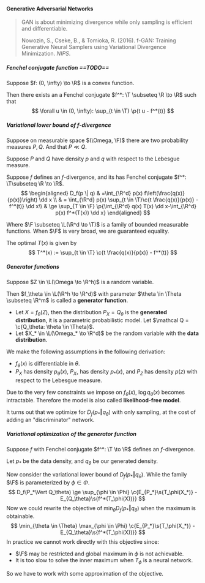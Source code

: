 #### Generative Adversarial Networks

> GAN is about minimizing divergence while only sampling is efficient and differentiable.
>
> Nowozin, S., Cseke, B., & Tomioka, R. (2016). f-GAN: Training Generative Neural Samplers using Variational Divergence Minimization. *NIPS*.

##### Fenchel conjugate function ==TODO==

Suppose $f: (0, \infty) \to \R$ is a convex function.

Then there exists an a Fenchel conjugate $f^*: \T \subseteq \R \to \R$ such that
$$
\forall u \in (0, \infty): \sup_{t \in \T} \p{t u - f^*(t)}
$$

##### Variational lower bound of $f$-divergence

Suppose on measurable space $(\Omega, \F)$ there are two probability measures $P, Q$. And that $P \ll Q$.

Suppose $P$ and $Q$ have density $p$ and $q$ with respect to the Lebesgue measure.

Suppose $f$ defines an $f$-divergence, and its has Fenchel conjugate $f^*: \T\subseteq \R \to \R$.
$$
\begin{aligned}
D_f(p \| q) & =\int_{\R^d} p(x) f\left(\frac{q(x)}{p(x)}\right) \dd x \\
& = \int_{\R^d} p(x) \sup_{t \in \T}\c{t \frac{q(x)}{p(x)} - f^*(t)} \dd x\\
& \ge \sup_{T \in \F} \p{\int_{\R^d} q(x) T(x) \dd x-\int_{\R^d} p(x) f^*(T(x)) \dd x}
\end{aligned}
$$

Where $\F \subseteq \L(\R^d \to \T)$ is a family of bounded measurable functions. When $\F$ is very broad, we are guaranteed equality.

The optimal $T(x)$ is given by
$$
T^*(x) := \sup_{t \in \T} \c{t \frac{q(x)}{p(x)} - f^*(t)}
$$

##### Generator functions

Suppose $Z \in \L(\Omega \to \R^h)$ is a random variable.

Then $f_\theta \in \L(\R^h \to \R^d)$ with parameter $\theta \in \Theta \subseteq \R^m$ is called a **generator function**.

- Let $X = f_\theta(Z)$, then the distribution $P_X = Q_\theta$ is the **generated distribution**, it is a parametric probabilistic model. Let $\mathcal Q = \c{Q_\theta: \theta \in \Theta}$.
- Let $X_* \in \L(\Omega_* \to \R^d)$ be the random variable with the **data distribution**.

We make the following assumptions in the following derivation:

- $f_\theta(x)$ is differentiable in $\theta$.
- $P_X$ has density $p_\theta(x)$, $P_{X_*}$ has density $p_*(x)$, and $P_Z$ has density $p(z)$ with respect to the Lebesgue measure.

Due to the very few constraints we impose on $f_\theta(x)$, $\log q_\theta(x)$ becomes intractable. Therefore the model is also called **likelihood-free model**.

It turns out that we optimize for $D_f(p_* \Vert q_\theta)$ with only sampling, at the cost of adding an "discriminator" network.

##### Variational optimization of the generator function

Suppose $f$ with Fenchel conjugate $f^*: \T \to \R$ defines an $f$-divergence.

Let $p_*$ be the data density, and $q_\theta$ be our generated density.

Now consider the variational lower bound of $D_f(p_*\Vert q_\theta)$. While the family $\F$ is parameterized by $\phi \in \Phi$.
$$
D_f(P_*\Vert Q_\theta) \ge \sup_{\phi \in \Phi} \c{E_{P_*}\s{T_\phi(X_*)} - E_{Q_\theta}\s{f^*(T_\phi(X))}}
$$
Now we could rewrite the objective of $\min_\theta D_f(p_* \Vert q_\theta)$ when the maximum is obtainable.
$$
\min_{\theta \in \Theta} \max_{\phi \in \Phi} \c{E_{P_*}\s{T_\phi(X_*)} - E_{Q_\theta}\s{f^*(T_\phi(X))}}
$$
In practice we cannot work directly with this objective since:

- $\F$ may be restricted and global maximum in $\phi$ is not achievable.
- It is too slow to solve the inner maximum when $T_\phi$ is a neural network.

So we have to work with some approximation of the objective.

